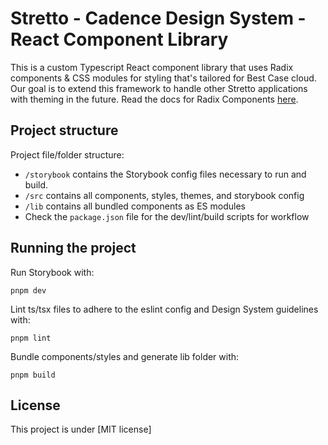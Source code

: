 # Stretto - Cadence Design System - React Component Library

This is a custom Typescript React component library that uses Radix components & CSS modules for styling that's tailored for Best Case cloud. Our goal is to extend this framework to handle other Stretto applications with theming in the future.
Read the docs for Radix Components [here](https://www.radix-ui.com/docs/primitives/overview/introduction 'here').

## Project structure

Project file/folder structure:

- `/storybook` contains the Storybook config files necessary to run and build.
- `/src` contains all components, styles, themes, and storybook config
- `/lib` contains all bundled components as ES modules
- Check the `package.json` file for the dev/lint/build scripts for workflow

## Running the project

Run Storybook with:

```text
pnpm dev
```

Lint ts/tsx files to adhere to the eslint config and Design System guidelines with:

```text
pnpm lint
```

Bundle components/styles and generate lib folder with:

```text
pnpm build
```

## License

This project is under [MIT license]

